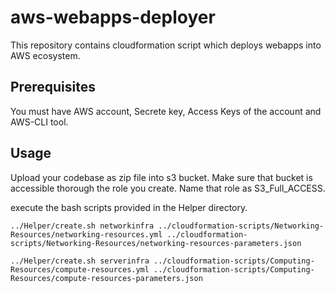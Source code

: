 # aws-webapps-deployer
This repository contains cloudformation script which deploys webapps into AWS ecosystem. 

## Prerequisites

You must have AWS account, Secrete key, Access Keys of the account and AWS-CLI tool.

## Usage

Upload your codebase as zip file into s3 bucket. Make sure that bucket is accessible thorough the role you create. Name that role as S3_Full_ACCESS.

execute the bash scripts provided in the Helper directory.

```
../Helper/create.sh networkinfra ../cloudformation-scripts/Networking-Resources/networking-resources.yml ../cloudformation-scripts/Networking-Resources/networking-resources-parameters.json

../Helper/create.sh serverinfra ../cloudformation-scripts/Computing-Resources/compute-resources.yml ../cloudformation-scripts/Computing-Resources/compute-resources-parameters.json

```

